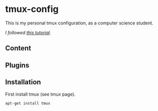 # tmux-config

This is my personal tmux configuration, as a computer science student.

*I followed [this tutorial](https://www.josean.com/posts/tmux-setup).*
## Content

## Plugins

## Installation

First install tmux (see tmux page).
```bash
apt-get install tmux
```
